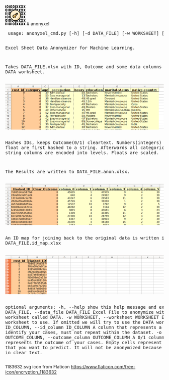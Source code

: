 <img src=https://github.com/Motorrat/anonyxel/blob/master/1183632.svg height=64 width=64>
# anonyxel
<pre> usage: anonyxel_cmd.py [-h] [-d DATA_FILE] [-w WORKSHEET] [-i ID_COLUMN] [-o OUTCOME_COLUMN]

Excel Sheet Data Anonymizer for Machine Learning.

Takes DATA_FILE.xlsx with ID, Outcome and some data columns 
in the DATA worksheet. 

<img src=https://github.com/Motorrat/anonyxel/blob/master/Screenshot-AdultDataset-Original.png>

Hashes IDs, keeps Outcome(0/1) cleartext. 
Numbers(integers) excluding float are first hashed to a string.
Afterwards all categorical and string columns are encoded into levels. 
Floats are scaled. 

The Results are written to DATA_FILE.anon.xlsx. 

<img src=https://github.com/Motorrat/anonyxel/blob/master/Screenshot-AdultDataset-Anonymized.png>

An ID map for joining back to the original data is written 
into DATA_FILE.id_map.xlsx

<img src=https://github.com/Motorrat/anonyxel/blob/master/Screenshot-AdultDataset-ID_Map.png>

optional arguments:
  -h, --help            show this help message and exit
  -d DATA_FILE, --data_file DATA_FILE
                        Excel File to anonymize with a single worksheet called DATA.
  -w WORKSHEET, --worksheet WORKSHEET
                        Excel worksheet to use. If omitted we will try to use the DATA worksheet.
  -i ID_COLUMN, --id_column ID_COLUMN
                        A column that represents a Unique ID to identify your cases, 
                        must not repeat within the dataset.
  -o OUTCOME_COLUMN, --outcome_column OUTCOME_COLUMN
                        A 0/1 column that represents the outcome of your cases. Empty cells 
                        represent rows/cases that you want to predict. It will not be anonymized 
                        because we need it in clear text. 
</pre>

1183632.svg icon from Flaticon https://www.flaticon.com/free-icon/encryption_1183632

